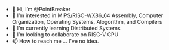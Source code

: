 - 👋 Hi, I’m @PointBreaker
- 👀 I’m interested in MIPS/RISC-V/X86_64 Assembly, Computer Organization, Operating Systems, Alogorithm, and Compilers
- 🌱 I’m currently learning Distributed Systems
- 💞️ I’m looking to collaborate on RISC-V CPU 
- 📫 How to reach me ... I've no idea.

<!---
PointBreaker/PointBreaker is a ✨ special ✨ repository because its `README.md` (this file) appears on your GitHub profile.
You can click the Preview link to take a look at your changes.
--->

